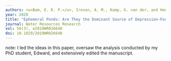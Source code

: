 ```yaml
---
authors: <u>Bam, E. K. P.</u>, Ireson, A. M., Kamp, G. van der, and Hendry, J. M. 
year: 2020
title: "Ephemeral Ponds: Are They the Dominant Source of Depression-Focused Groundwater Recharge?"
journal: Water Resources Research
vol: 56(3), e2019WR026640
doi: 10.1029/2019WR026640
---
```

note: I led the ideas in this paper, oversaw the analysis conducted by my PhD student, Edward, and extensively edited the manuscript.
